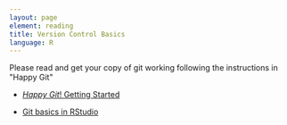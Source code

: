 ```yaml
---
layout: page
element: reading
title: Version Control Basics
language: R
---
```


Please read and get your copy of git working following the instructions in "Happy Git"
* [*Happy Git*! Getting Started](http://happygitwithr.com/big-picture.html)

* [Git basics in RStudio](http://nicercode.github.io/git/rstudio.html)
